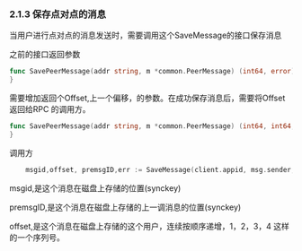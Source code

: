 ### 2.1.3 保存点对点的消息

当用户进行点对点的消息发送时，需要调用这个SaveMessage的接口保存消息

之前的接口返回参数

```go
func SavePeerMessage(addr string, m *common.PeerMessage) (int64, error) {
}
```

需要增加返回个Offset,上一个偏移，的参数。在成功保存消息后，需要将Offset返回给RPC 的调用方。

```go
func SavePeerMessage(addr string, m *common.PeerMessage) (int64, int64,error) {
}
```

调用方

```go
    msgid,offset, premsgID,err := SaveMessage(client.appid, msg.sender, client.device_ID, m)
```

msgid,是这个消息在磁盘上存储的位置\(synckey\)

premsgID,是这个消息在磁盘上存储的上一调消息的位置\(synckey\)

offset,是这个消息在磁盘上存储的这个用户，连续按顺序递增，1，2，3，4 这样的一个序列号。






